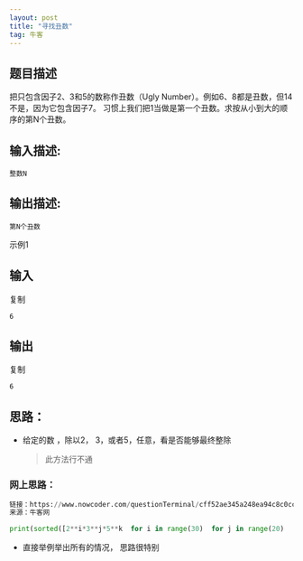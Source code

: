 ```yaml
---
layout: post
title: "寻找丑数"
tag: 牛客
---
```


## 题目描述

把只包含因子2、3和5的数称作丑数（Ugly Number）。例如6、8都是丑数，但14不是，因为它包含因子7。 习惯上我们把1当做是第一个丑数。求按从小到大的顺序的第N个丑数。

## 输入描述:

```
整数N
```

## 输出描述:

```
第N个丑数
```

示例1

## 输入

复制

```
6
```

## 输出

复制

```
6
```

## **思路：**

- 给定的数 ，除以2， 3，或者5，任意，看是否能够最终整除

  > 此方法行不通

### **网上思路：**

~~~python
链接：https://www.nowcoder.com/questionTerminal/cff52ae345a248ea94c8c0cc2d278474
来源：牛客网

print(sorted([2**i*3**j*5**k  for i in range(30)  for j in range(20)   for k in range(15)])[int(input())-1] )
~~~

- 直接举例举出所有的情况， 思路很特别